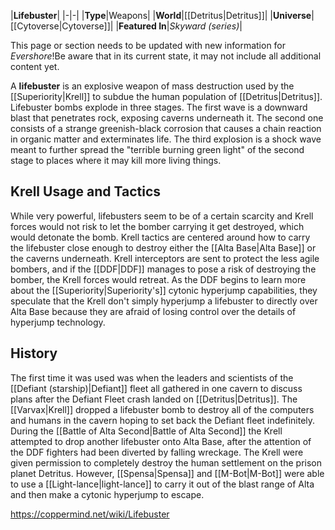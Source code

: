 |**Lifebuster**|
|-|-|
|**Type**|Weapons|
|**World**|[[Detritus\|Detritus]]|
|**Universe**|[[Cytoverse\|Cytoverse]]|
|**Featured In**|*Skyward (series)*|

This page or section needs to be updated with new information for *Evershore*!Be aware that in its current state, it may not include all additional content yet.

A **lifebuster** is an explosive weapon of mass destruction used by the [[Superiority\|Krell]] to subdue the human population of [[Detritus\|Detritus]].
Lifebuster bombs explode in three stages. The first wave is a downward blast that penetrates rock, exposing caverns underneath it. The second one consists of a strange greenish-black corrosion that causes a chain reaction in organic matter and exterminates life. The third explosion is a shock wave meant to further spread the "terrible burning green light" of the second stage to places where it may kill more living things.

## Krell Usage and Tactics
While very powerful, lifebusters seem to be of a certain scarcity and Krell forces would not risk to let the bomber carrying it get destroyed, which would detonate the bomb. Krell tactics are centered around how to carry the lifebuster close enough to destroy either the [[Alta Base\|Alta Base]] or the caverns underneath. Krell interceptors are sent to protect the less agile bombers, and if the [[DDF\|DDF]] manages to pose a risk of destroying the bomber, the Krell forces would retreat. As the DDF begins to learn more about the [[Superiority\|Superiority's]] cytonic hyperjump capabilities, they speculate that the Krell don't simply hyperjump a lifebuster to directly over Alta Base because they are afraid of losing control over the details of hyperjump technology.

## History
The first time it was used was when the leaders and scientists of the [[Defiant (starship)\|Defiant]] fleet all gathered in one cavern to discuss plans after the Defiant Fleet crash landed on [[Detritus\|Detritus]]. The [[Varvax\|Krell]] dropped a lifebuster bomb to destroy all of the computers and humans in the cavern hoping to set back the Defiant fleet indefinitely.
During the [[Battle of Alta Second\|Battle of Alta Second]] the Krell attempted to drop another lifebuster onto Alta Base, after the attention of the DDF fighters had been diverted by falling wreckage. The Krell were given permission to completely destroy the human settlement on the prison planet Detritus. However, [[Spensa\|Spensa]] and [[M-Bot\|M-Bot]] were able to use a [[Light-lance\|light-lance]] to carry it out of the blast range of Alta and then make a cytonic hyperjump to escape.



https://coppermind.net/wiki/Lifebuster